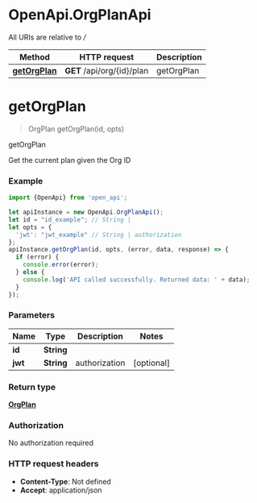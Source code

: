 # OpenApi.OrgPlanApi

All URIs are relative to */*

Method | HTTP request | Description
------------- | ------------- | -------------
[**getOrgPlan**](OrgPlanApi.md#getOrgPlan) | **GET** /api/org/{id}/plan | getOrgPlan

<a name="getOrgPlan"></a>
# **getOrgPlan**
> OrgPlan getOrgPlan(id, opts)

getOrgPlan

Get the current plan given the Org ID

### Example
```javascript
import {OpenApi} from 'open_api';

let apiInstance = new OpenApi.OrgPlanApi();
let id = "id_example"; // String | 
let opts = { 
  'jwt': "jwt_example" // String | authorization
};
apiInstance.getOrgPlan(id, opts, (error, data, response) => {
  if (error) {
    console.error(error);
  } else {
    console.log('API called successfully. Returned data: ' + data);
  }
});
```

### Parameters

Name | Type | Description  | Notes
------------- | ------------- | ------------- | -------------
 **id** | **String**|  | 
 **jwt** | **String**| authorization | [optional] 

### Return type

[**OrgPlan**](OrgPlan.md)

### Authorization

No authorization required

### HTTP request headers

 - **Content-Type**: Not defined
 - **Accept**: application/json

